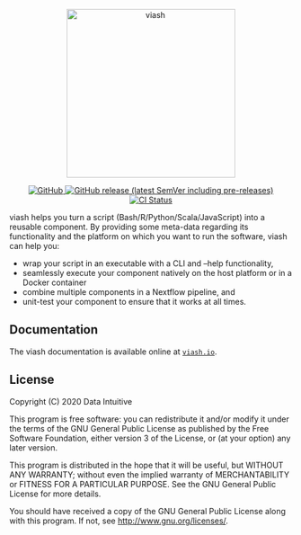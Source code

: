 
<p align="center">
<a href="https://viash.io/">
<img alt="viash" src="https://viash.io/logo/viash_large.svg" width="300">
</a>
</p>
<p align="center">
<a href="https://github.com/viash-io/viash/blob/master/LICENSE.md">
<img src="https://img.shields.io/github/license/viash-io/viash?style=flat-square" alt="GitHub">
</a> <a href="https://github.com/viash-io/viash/releases">
<img src="https://img.shields.io/github/v/release/viash-io/viash?include_prereleases&style=flat-square"alt="GitHub release (latest SemVer including pre-releases)">
</a>
<a href="https://github.com/viash-io/viash/actions?query=workflow%3A%22Scala+CI%22">
<img src="https://img.shields.io/github/workflow/status/viash-io/viash/Scala%20CI/master?style=flat-square" alt="CI Status">
</a>
</p>

viash helps you turn a script (Bash/R/Python/Scala/JavaScript) into a
reusable component. By providing some meta-data regarding its
functionality and the platform on which you want to run the software,
viash can help you:

-   wrap your script in an executable with a CLI and –help
    functionality,
-   seamlessly execute your component natively on the host platform or
    in a Docker container
-   combine multiple components in a Nextflow pipeline, and
-   unit-test your component to ensure that it works at all times.

## Documentation

The viash documentation is available online at
[`viash.io`](https://viash.io).

## License

Copyright (C) 2020 Data Intuitive

This program is free software: you can redistribute it and/or modify it
under the terms of the GNU General Public License as published by the
Free Software Foundation, either version 3 of the License, or (at your
option) any later version.

This program is distributed in the hope that it will be useful, but
WITHOUT ANY WARRANTY; without even the implied warranty of
MERCHANTABILITY or FITNESS FOR A PARTICULAR PURPOSE. See the GNU General
Public License for more details.

You should have received a copy of the GNU General Public License along
with this program. If not, see <http://www.gnu.org/licenses/>.
